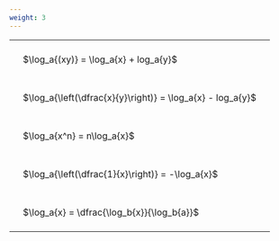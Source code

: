 ```yaml
---
weight: 3
---
```


<style type="text/css">
#T_12b7e th.col_heading {
  text-align: left;
  font-size: 1em;
}
#T_12b7e td {
  text-align: left;
  font-size: 1em;
  padding: 1.5em;
}
</style>
<table id="T_12b7e">
  <thead>
  </thead>
  <tbody>
    <tr>
      <td id="T_12b7e_row0_col0" class="data row0 col0" >$\log_a{(xy)} = \log_a{x} + log_a{y}$</td>
    </tr>
    <tr>
      <td id="T_12b7e_row1_col0" class="data row1 col0" >$\log_a{\left(\dfrac{x}{y}\right)} = \log_a{x} - log_a{y}$</td>
    </tr>
    <tr>
      <td id="T_12b7e_row2_col0" class="data row2 col0" >$\log_a{x^n} = n\log_a{x}$</td>
    </tr>
    <tr>
      <td id="T_12b7e_row3_col0" class="data row3 col0" >$\log_a{\left(\dfrac{1}{x}\right)} = -\log_a{x}$</td>
    </tr>
    <tr>
      <td id="T_12b7e_row4_col0" class="data row4 col0" >$\log_a{x} = \dfrac{\log_b{x}}{\log_b{a}}$</td>
    </tr>
  </tbody>
</table>
